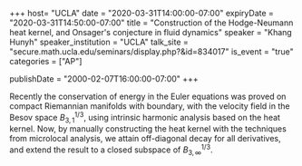 +++
  host= "UCLA"
  date = "2020-03-31T14:00:00-07:00"
  expiryDate = "2020-03-31T14:50:00-07:00"
  title = "Construction of the Hodge-Neumann heat kernel, and Onsager's conjecture in fluid dynamics"
  speaker = "Khang Hunyh"
  speaker_institution = "UCLA"
  talk_site = "secure.math.ucla.edu/seminars/display.php?&id=834017"
  is_event = "true"
  categories = ["AP"]

  publishDate = "2000-02-07T16:00:00-07:00"
+++

Recently the conservation of energy in the Euler equations was proved on compact Riemannian manifolds with boundary, with the velocity field in the Besov space $B^{1/3}_ {3,1}$, using intrinsic harmonic analysis based on the heat kernel. Now, by manually constructing the heat kernel with the techniques from microlocal analysis, we attain off-diagonal decay for all derivatives, and extend the result to a closed subspace of $B^{1/3}_ {3,\infty}$.
